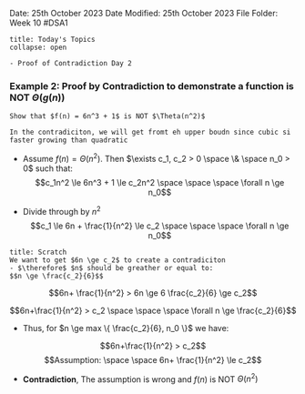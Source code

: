 Date: 25th October 2023
Date Modified: 25th October 2023
File Folder: Week 10
#DSA1

```ad-abstract
title: Today's Topics
collapse: open

- Proof of Contradiction Day 2

```

### Example 2: Proof by Contradiction to demonstrate a function is **NOT** $\Theta(g(n))$


```ad-question
Show that $f(n) = 6n^3 + 1$ is NOT $\Theta(n^2)$
```

```ad-note
In the contradiciton, we will get fromt eh upper boudn since cubic si faster growing than quadratic
```

- Assume $f(n) = \Theta(n^2)$. Then $\exists c_1, c_2 > 0 \space \& \space n_0 > 0$ such that:
$$c_1n^2 \le 6n^3 + 1 \le c_2n^2 \space \space \space \forall n \ge n_0$$

- Divide through by $n^2$
$$c_1 \le 6n + \frac{1}{n^2} \le c_2 \space \space \space \forall n \ge n_0$$

```ad-note
title: Scratch 
We want to get $6n \ge c_2$ to create a contradiciton
- $\therefore$ $n$ should be greather or equal to:
$$n \ge \frac{c_2}{6}$$
```

$$6n+ \frac{1}{n^2} > 6n \ge 6 \frac{c_2}{6} \ge c_2$$

$$6n+\frac{1}{n^2} > c_2 \space \space \space \forall n \ge \frac{c_2}{6}$$

- Thus, for $n \ge max \{ \frac{c_2}{6}, n_0 \}$ we have:

$$6n+\frac{1}{n^2} > c_2$$
$$Assumption: \space \space 6n+ \frac{1}{n^2} \le c_2$$

- **Contradiction**, The assumption is wrong and $f(n)$ is NOT $\Theta(n^2)$

